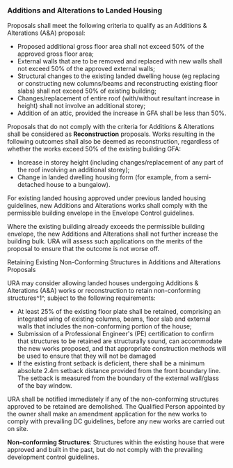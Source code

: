 ### Additions and Alterations to Landed Housing

Proposals shall meet the following criteria to qualify as an Additions &
Alterations (A&A) proposal:

- Proposed additional gross floor area shall not exceed 50% of the
  approved gross floor area;
- External walls that are to be removed and replaced with new walls
  shall not exceed 50% of the approved external walls;
- Structural changes to the existing landed dwelling house (eg
  replacing or constructing new columns/beams and reconstructing
  existing floor slabs) shall not exceed 50% of existing building;
- Changes/replacement of entire roof (with/without resultant increase
  in height) shall not involve an additional storey;
- Addition of an attic, provided the increase in GFA shall be less
  than 50%.

Proposals that do not comply with the criteria for Additions &
Alterations shall be considered as **Reconstruction** proposals. Works
resulting in the following outcomes shall also be deemed as
reconstruction, regardless of whether the works exceed 50% of the
existing building GFA:

- Increase in storey height (including changes/replacement of any part
  of the roof involving an additional storey);
- Change in landed dwelling housing form (for example, from a
  semi-detached house to a bungalow).

For existing landed housing approved under previous landed housing
guidelines, new Additions and Alterations works shall comply with the
permissible building envelope in the Envelope Control guidelines.

Where the existing building already exceeds the permissible building
envelope, the new Additions and Alterations shall not further increase
the building bulk. URA will assess such applications on the merits of
the proposal to ensure that the outcome is not worse off.

Retaining Existing Non-Conforming Structures in Additions and
Alterations Proposals

URA may consider allowing landed houses undergoing Additions &
Alterations (A&A) works or reconstruction to retain non-conforming
structures^1^, subject to the following requirements:

- At least 25% of the existing floor plate shall be retained,
  comprising an integrated wing of existing columns, beams, floor slab
  and external walls that includes the non-conforming portion of the
  house;
- Submission of a Professional Engineer's (PE) certification to
  confirm that structures to be retained are structurally sound, can
  accommodate the new works proposed, and that appropriate
  construction methods will be used to ensure that they will not be
  damaged
- If the existing front setback is deficient, there shall be a minimum
  absolute 2.4m setback distance provided from the front boundary
  line. The setback is measured from the boundary of the external
  wall/glass of the bay window.

URA shall be notified immediately if any of the non-conforming
structures approved to be retained are demolished. The Qualified Person
appointed by the owner shall make an amendment application for the new
works to comply with prevailing DC guidelines, before any new works are
carried out on site.

**Non-conforming Structures**: Structures within the existing house
that were approved and built in the past, but do not comply with the
prevailing development control guidelines.
